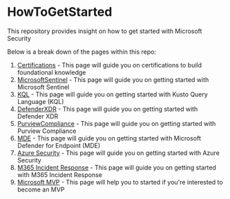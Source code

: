 # HowToGetStarted
This repository provides insight on how to get started with Microsoft Security

Below is a break down of the pages within this repo:

1. [Certifications](Certifications.md) - This page will guide you on certifications to build foundational knowledge
2. [MicrosoftSentinel](MicrosoftSentinel.md) - This page will guide you on getting started with Microsoft Sentinel
3. [KQL](KQL.md) - This page will guide you on getting started with Kusto Query Language (KQL)
4. [DefenderXDR](DefenderXDR.md) - This page will guide you on getting started with Defender XDR
5. [PurviewCompliance](PurviewCompliance.md) - This page will guide you on getting started with Purview Compliance
6. [MDE](MDE.md) - This page will guide you on getting started with Microsoft Defender for Endpoint (MDE)
7. [Azure Security](AzureSecurity.md) - This page will guide you on getting started with Azure Security
8. [M365 Incident Response](M365IncidentResponse.md) - This page will guide you on getting started with M365 Incident Response
9. [Microsoft MVP](MVP.md) - This page will help you to started if you're interested to become an MVP
